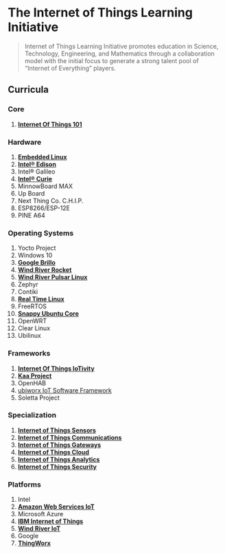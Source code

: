 The Internet of Things Learning Initiative
==

> Internet of Things Learning Initiative promotes education in Science, Technology, Engineering, and Mathematics through a collaboration model with the initial focus to generate a strong talent pool of “Internet of Everything” players.

## Curricula

### Core
1. [__Internet Of Things 101__](https://theiotlearninginitiative.gitbooks.io/internetofthings101/)

### Hardware
1. [__Embedded Linux__](https://theiotlearninginitiative.gitbooks.io/embeddedlinux/)
2. [__Intel® Edison__](https://theiotlearninginitiative.gitbooks.io/inteledison/)
3. Intel® Galileo
4. [__Intel® Curie__](https://theiotlearninginitiative.gitbooks.io/intelcurie/content/)
5. MinnowBoard MAX
6. Up Board
7. Next Thing Co. C.H.I.P.
8. ESP8266/ESP-12E
9. PINE A64

### Operating Systems
1. Yocto Project
2. Windows 10
3. [__Google Brillo__](https://theiotlearninginitiative.gitbooks.io/googlebrillo/content/)
4. [__Wind River Rocket__](https://theiotlearninginitiative.gitbooks.io/iotwindriverrocket/content/)
5. [__Wind River Pulsar Linux__](https://theiotlearninginitiative.gitbooks.io/iotwindriverpulsarlinux/content/)
6. Zephyr
7. Contiki
7. [__Real Time Linux__](https://theiotlearninginitiative.gitbooks.io/internetofthingsrt/content/)
8. FreeRTOS
9. [__Snappy Ubuntu Core__](https://theiotlearninginitiative.gitbooks.io/iotsnappyubuntucore/content/)
10. OpenWRT
11. Clear Linux
12. Ubilinux

### Frameworks
1. [__Internet Of Things IoTivity__](https://theiotlearninginitiative.gitbooks.io/internetofthingsiotivity/content/)
2. [__Kaa Project__](http://www.kaaproject.org/)
3. OpenHAB
4. [ubiworx IoT Software Framework](http://www.ubiworx.com/ubiworx/)
5. Soletta Project

### Specialization
1. [__Internet of Things Sensors__](https://theiotlearninginitiative.gitbooks.io/internetofthingssensors/content/)
2. [__Internet of Things Communications__](https://theiotlearninginitiative.gitbooks.io/internetofthingscommunications/content/)
3. [__Internet of Things Gateways__](https://theiotlearninginitiative.gitbooks.io/internetofthingsgateways/content/)
4. [__Internet of Things Cloud__](https://theiotlearninginitiative.gitbooks.io/internetofthingscloud/content/)
5. [__Internet of Things Analytics__](https://theiotlearninginitiative.gitbooks.io/internetofthingsanalytics/content/)
5. [__Internet of Things Security__]()

### Platforms
1. Intel
2. [__Amazon Web Services IoT__](https://theiotlearninginitiative.gitbooks.io/amazonwebservicesiot/content/)
3. Microsoft Azure
4. [__IBM Internet of Things__](https://theiotlearninginitiative.gitbooks.io/ibminternetofthings/content/)
5. [__Wind River IoT__](https://theiotlearninginitiative.gitbooks.io/windriveriot/content/)
6. Google
7. [__ThingWorx__]()